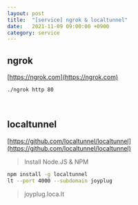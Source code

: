 ```yaml
---
layout: post
title:  "[service] ngrok & localtunnel"
date:   2021-11-09 09:00:00 +0900
category: service
---
```


## ngrok
[https://ngrok.com](https://ngrok.com)
```bash
./ngrok http 80
````
<br>

## localtunnel
[https://github.com/localtunnel/localtunnel](https://github.com/localtunnel/localtunnel)

> Install Node.JS & NPM 
```bash
npm install -g localtunnel
lt --port 4000 --subdomain joyplug
```
> joyplug.loca.lt 
